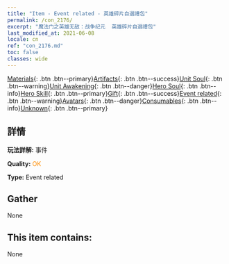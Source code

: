 ```yaml
---
title: "Item - Event related - 英雄碎片自選禮包"
permalink: /con_2176/
excerpt: "魔法门之英雄无敌：战争纪元  英雄碎片自選禮包"
last_modified_at: 2021-06-08
locale: cn
ref: "con_2176.md"
toc: false
classes: wide
---
```

 [Materials](/ItemsCN/){: .btn .btn--primary}[Artifacts](/ItemsCN/Artifacts/){: .btn .btn--success}[Unit Soul](/ItemsCN/UnitSoul/){: .btn .btn--warning}[Unit Awakening](/ItemsCN/UnitAwakening/){: .btn .btn--danger}[Hero Soul](/ItemsCN/HeroSoul/){: .btn .btn--info}[Hero Skill](/ItemsCN/HeroSkill/){: .btn .btn--primary}[Gift](/ItemsCN/Gift/){: .btn .btn--success}[Event related](/ItemsCN/Events/){: .btn .btn--warning}[Avatars](/ItemsCN/Avatars/){: .btn .btn--danger}[Consumables](/ItemsCN/Consumables/){: .btn .btn--info}[Unknown](/ItemsCN/Unknown/){: .btn .btn--primary}

## 詳情
 **玩法詳解:** 事件

 **Quality:** <span style="color: #FF8C00">OK</span>

 **Type:** Event related

## Gather

  None

## This item contains:

  None

